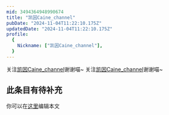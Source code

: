 ```yaml
---
mid: 3494364948990674
title: "凯因Caine_channel"
pubDate: "2024-11-04T11:22:10.175Z"
updatedDate: "2024-11-04T11:22:10.175Z"
profile:
  {
    Nickname: ["凯因Caine_channel"],
  }
---
```


关注[凯因Caine_channel](https://space.bilibili.com/3494364948990674)谢谢喵~ 关注[凯因Caine_channel](https://space.bilibili.com/3494364948990674)谢谢喵~

## 此条目有待补充
你可以在[这里](https://github.com/Yuhanawa/VTuber.ICU-Content/edit/master/v/凯因Caine_channel/index.md)编辑本文
